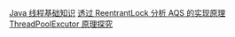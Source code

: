 [Java 线程基础知识](https://www.cnblogs.com/huansky/p/12397063.html)
[透过 ReentrantLock 分析 AQS 的实现原理](https://www.cnblogs.com/huansky/p/12554940.html)
[ThreadPoolExcutor 原理探究](https://www.cnblogs.com/huansky/p/12467720.html)
